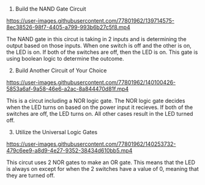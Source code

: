 1. Build the NAND Gate Circuit

https://user-images.githubusercontent.com/77801962/139714575-8ec38526-98f7-4405-a799-993b6b27c5f8.mp4

The NAND gate in this circut is taking in 2 inputs and is determining the output based on those inputs. When one switch is off and the other is on, the LED is on.
If both of the switches are off, then the LED is on. This gate is using boolean logic to determine the outcome. 

2. Build Another Circuit of Your Choice

https://user-images.githubusercontent.com/77801962/140100426-5853a6af-9a58-46e6-a2ac-8a844470d81f.mp4

This is a circut including a NOR logic gate. The NOR logic gate decides when the LED turns on based on the power input it recieves. If both of the switches are off, the 
LED turns on. All other cases result in the LED turned off. 

3. Utilize the Universal Logic Gates

https://user-images.githubusercontent.com/77801962/140253732-479c6ee9-a8d9-4e27-9352-38434d610bb5.mp4

This circut uses 2 NOR gates to make an OR gate. This means that the LED is always on except for when the 2 switches have a value of 0, meaning that they are turned off. 
